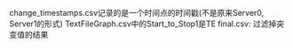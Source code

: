 change_timestamps.csv记录的是一个时间点的时间戳(不是原来Server0, Server1的形式)
TextFileGraph.csv中的Start_to_Stop1是TE
final.csv: 过滤掉突变值的结果

